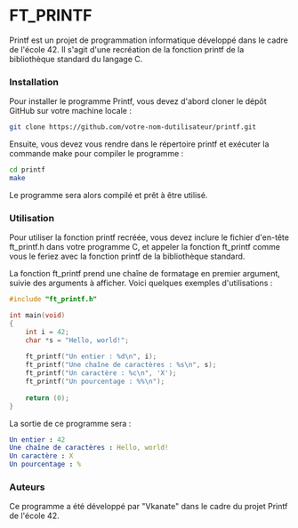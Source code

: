 # FT_PRINTF

Printf est un projet de programmation informatique développé dans le cadre de l'école 42. Il s'agit d'une recréation de la fonction printf de la bibliothèque standard du langage C.

### Installation

Pour installer le programme Printf, vous devez d'abord cloner le dépôt GitHub sur votre machine locale :

````bash
git clone https://github.com/votre-nom-dutilisateur/printf.git
````

Ensuite, vous devez vous rendre dans le répertoire printf et exécuter la commande make pour compiler le programme :

````bash
cd printf
make
````

Le programme sera alors compilé et prêt à être utilisé.

### Utilisation

Pour utiliser la fonction printf recréée, vous devez inclure le fichier d'en-tête ft_printf.h dans votre programme C, et appeler la fonction ft_printf comme vous le feriez avec la fonction printf de la bibliothèque standard.

La fonction ft_printf prend une chaîne de formatage en premier argument, suivie des arguments à afficher. Voici quelques exemples d'utilisations :

````c
#include "ft_printf.h"

int main(void)
{
    int i = 42;
    char *s = "Hello, world!";
    
    ft_printf("Un entier : %d\n", i);
    ft_printf("Une chaîne de caractères : %s\n", s);
    ft_printf("Un caractère : %c\n", 'X');
    ft_printf("Un pourcentage : %%\n");
    
    return (0);
}
````

La sortie de ce programme sera :

````yaml
Un entier : 42
Une chaîne de caractères : Hello, world!
Un caractère : X
Un pourcentage : %
````

### Auteurs

Ce programme a été développé par "Vkanate" dans le cadre du projet Printf de l'école 42.
